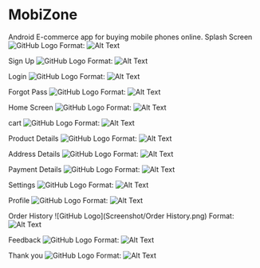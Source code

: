 # MobiZone
Android E-commerce app for buying mobile phones online.
Splash Screen
![GitHub Logo](Screenshot/Splash.png)
Format: ![Alt Text](url)

Sign Up
![GitHub Logo](Screenshot/Register.png)
Format: ![Alt Text](url)

Login
![GitHub Logo](Screenshot/Login.png)
Format: ![Alt Text](url)

Forgot Pass
![GitHub Logo](Screenshot/ForgotPass.png)
Format: ![Alt Text](url)


Home Screen
![GitHub Logo](Screenshot/Home.png)
Format: ![Alt Text](url)


cart
![GitHub Logo](Screenshot/Cart.png)
Format: ![Alt Text](url)


Product Details
![GitHub Logo](Screenshot/ProductDetails.png)
Format: ![Alt Text](url)


Address Details
![GitHub Logo](Screenshot/AddressDetails.png)
Format: ![Alt Text](url)


Payment Details
![GitHub Logo](Screenshot/PaymentDetails.png)
Format: ![Alt Text](url)

Settings
![GitHub Logo](Screenshot/Settings.png)
Format: ![Alt Text](url)


Profile
![GitHub Logo](Screenshot/Profile.png)
Format: ![Alt Text](url)


Order History
![GitHub Logo](Screenshot/Order History.png)
Format: ![Alt Text](url)


Feedback
![GitHub Logo](Screenshot/Feedback.png)
Format: ![Alt Text](url)


Thank you 
![GitHub Logo](Screenshot/ThankYou.png)
Format: ![Alt Text](url)
